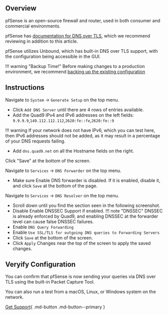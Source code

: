 ## Overview

pfSense is an open-source firewall and router, used in both consumer and commercial environments.

pfSense has [documentation for DNS over TLS](https://docs.netgate.com/pfsense/en/latest/recipes/dns-over-tls.html), which we recommend reviewing in addition to this article.

pfSense utilizes Unbound, which has built-in DNS over TLS support, with the configuration being accessible in the GUI.

!!! warning "Backup Time!"
    Before making changes to a production environment, we recommend [backing up the existing configuration](https://docs.netgate.com/pfsense/en/latest/backup/configuration.html)

## Instructions

Navigate to `System` -> `Generate Setup` on the top menu.

* Click `Add DNS Server` until there are 4 rows of entries available.
* Add the Quad9 IPv4 and IPv6 addresses on the left fields:
`9.9.9.9`,`149.112.112.112`,`2620:fe::fe`,`2620:fe::9`

!!! warning
    If your network does not have IPv6, which you can test here, then IPv6 addresses should not be added, as it may result in a percentage of your DNS requests failing.

* Add `dns.quad9.net` on all the Hostname fields on the right.

Click "Save" at the bottom of the screen.

Navigate to `Services` -> `DNS Forwarder` on the top menu.
* Make sure Enable DNS forwarder is disabled. If it is enabled, disable it, and click `Save` at the bottom of the page.

Navigate to `Services` -> `DNS Resolver` on the top menu.

* Scroll down until you find the section seen in the following screenshot.
* Disable Enable DNSSEC Support if enabled.
!!! note "DNSSEC"
    DNSSEC is already enforced by Quad9, and enabling DNSSEC at the forwarder level can cause false DNSSEC failures.
* Enable `DNS Query Forwarding`
* Enable `Use SSL/TLS for outgoing DNS queries to Forwarding Servers`
* Click `Save` at the bottom of the screen.
* Click `Apply` Changes near the top of the screen to apply the saved changes.

## Veryify Configuration

You can confirm that pfSense is now sending your queries via DNS over TLS using the built-in Packet Capture Tool.

You can also run a test from a macOS, Linux, or Windows system on the network.

[Get Support](https://quad9.net/support/contact){ .md-button .md-button--primary }

